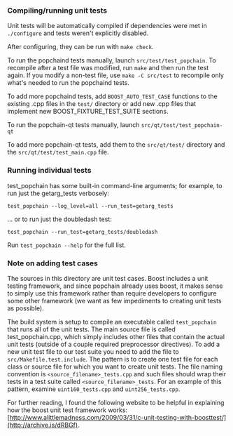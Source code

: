 ### Compiling/running unit tests

Unit tests will be automatically compiled if dependencies were met in `./configure`
and tests weren't explicitly disabled.

After configuring, they can be run with `make check`.

To run the popchaind tests manually, launch `src/test/test_popchain`. To recompile
after a test file was modified, run `make` and then run the test again. If you
modify a non-test file, use `make -C src/test` to recompile only what's needed
to run the popchaind tests.

To add more popchaind tests, add `BOOST_AUTO_TEST_CASE` functions to the existing
.cpp files in the `test/` directory or add new .cpp files that
implement new BOOST_FIXTURE_TEST_SUITE sections.

To run the popchain-qt tests manually, launch `src/qt/test/test_popchain-qt`

To add more popchain-qt tests, add them to the `src/qt/test/` directory and
the `src/qt/test/test_main.cpp` file.

### Running individual tests

test_popchain has some built-in command-line arguments; for
example, to run just the getarg_tests verbosely:

    test_popchain --log_level=all --run_test=getarg_tests

... or to run just the doubledash test:

    test_popchain --run_test=getarg_tests/doubledash

Run `test_popchain --help` for the full list.

### Note on adding test cases

The sources in this directory are unit test cases.  Boost includes a
unit testing framework, and since popchain already uses boost, it makes
sense to simply use this framework rather than require developers to
configure some other framework (we want as few impediments to creating
unit tests as possible).

The build system is setup to compile an executable called `test_popchain`
that runs all of the unit tests.  The main source file is called
test_popchain.cpp, which simply includes other files that contain the
actual unit tests (outside of a couple required preprocessor
directives). To add a new unit test file to our test suite you need
to add the file to `src/Makefile.test.include`. The pattern is to
create one test file for each class or source file for which you want
to create unit tests.  The file naming convention is
`<source_filename>_tests.cpp` and such files should wrap their tests
in a test suite called `<source_filename>_tests`.  For an example of
this pattern, examine `uint160_tests.cpp` and `uint256_tests.cpp`.

For further reading, I found the following website to be helpful in
explaining how the boost unit test framework works:
[http://www.alittlemadness.com/2009/03/31/c-unit-testing-with-boosttest/](http://archive.is/dRBGf).
